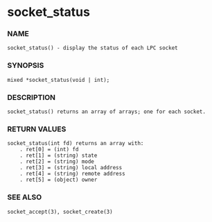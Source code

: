 # socket_status

### NAME

    socket_status() - display the status of each LPC socket

### SYNOPSIS

    mixed *socket_status(void | int);

### DESCRIPTION

    socket_status() returns an array of arrays; one for each socket.

### RETURN VALUES

    socket_status(int fd) returns an array with:
        . ret[0] = (int) fd
        . ret[1] = (string) state
        . ret[2] = (string) mode
        . ret[3] = (string) local address
        . ret[4] = (string) remote address
        . ret[5] = (object) owner


### SEE ALSO

    socket_accept(3), socket_create(3)
